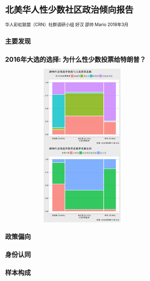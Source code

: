 北美华人性少数社区政治倾向报告
================
华人彩虹联盟（CRN）社群调研小组 好汉 邵帅 Mario
2018年3月

主要发现
--------

2016年大选的选择: 为什么性少数投票给特朗普？
--------------------------------------------

<img src="figs_README/election-primary-gen16-1.png" width="50%" style="display: block; margin: auto;" />

<img src="figs_README/election-party16-1.png" width="50%" style="display: block; margin: auto;" />

政策偏向
--------

身份认同
--------

样本构成
--------

